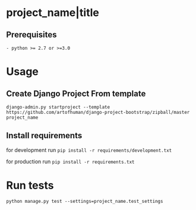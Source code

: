 # project_name|title
## Prerequisites

    - python >= 2.7 or >=3.0

# Usage
## Create Django Project From template

    django-admin.py startproject --template https://github.com/artofhuman/django-project-bootstrap/zipball/master project_name

## Install requirements

  for development run `pip install -r requirements/development.txt`
  
  for production run `pip install -r requirements.txt`

# Run tests

    python manage.py test --settings=project_name.test_settings
